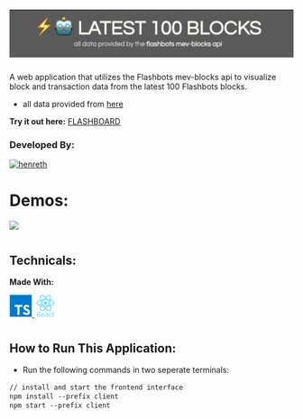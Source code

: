 # <img src="flashboard-title.png" width="600">

A web application that utilizes the Flashbots mev-blocks api to visualize block and transaction data from the latest 100 Flashbots blocks.

* all data provided from  <a href='https://blocks.flashbots.net/'>here</a>


**Try it out here:** [FLASHBOARD](https://henreth.github.io/flashboard/)

### Developed By:

<a href="https://github.com/henreth" target="_blank" title="henreth">
  <img src="https://github.com/henreth.png?size=50" height="45" width="45" alt="henreth"/>
</a>

# Demos:

<img src="demo.gif" width="700">

#
## Technicals:

**Made With:** 

<a href="https://www.typescriptlang.org/" target="_blank" rel="noreferrer"> <img src="https://raw.githubusercontent.com/devicons/devicon/master/icons/typescript/typescript-original.svg" alt="typescript" width="40" height="40"/> </a> 
<a href="https://reactjs.org/" target="_blank" rel="noreferrer"> <img src="https://raw.githubusercontent.com/devicons/devicon/master/icons/react/react-original-wordmark.svg" alt="react" width="40" height="40"/> </a> 


</p>

#
## How to Run This Application:
* Run the following commands in two seperate terminals:

```
// install and start the frontend interface
npm install --prefix client
npm start --prefix client 
```
